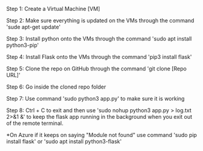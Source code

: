 Step 1: Create a Virtual Machine [VM]

Step 2: Make sure everything is updated on the VMs through the command 'sude apt-get update' 

Step 3: Install python onto the VMs through the command 'sudo apt install python3-pip'

Step 4: Install Flask onto the VMs through the command 'pip3 install flask' 

Step 5: Clone the repo on GitHub through the command 'git clone [Repo URL]' 

Step 6: Go inside the cloned repo folder 

Step 7: Use command 'sudo python3 app.py' to make sure it is working

Step 8: Ctrl + C to exit and then use 'sudo nohup python3 app.py > log.txt 2>&1 &' to keep the flask app running in the background when you exit out of the remote terminal.

*On Azure if it keeps on saying "Module not found" use command 'sudo pip install flask' or 'sudo apt install python3-flask'